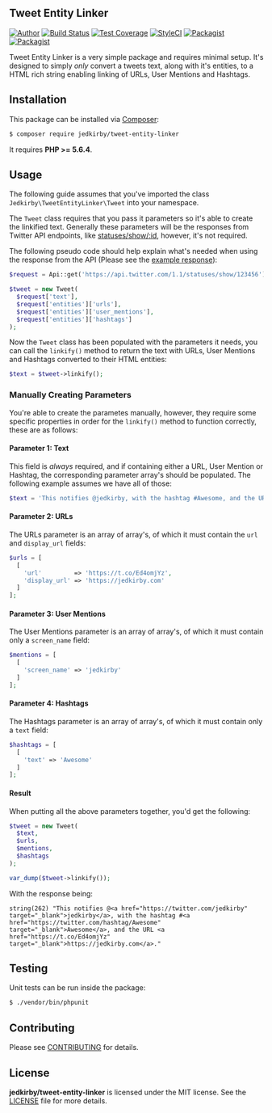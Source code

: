 Tweet Entity Linker
-------
[![Author](https://img.shields.io/badge/author-@jedkirby-blue.svg?style=flat-square)](https://twitter.com/jedkirby)
[![Build Status](https://img.shields.io/travis/jedkirby/tweet-entity-linker/master.svg?style=flat-square)](https://travis-ci.org/jedkirby/tweet-entity-linker)
[![Test Coverage](https://img.shields.io/coveralls/jedkirby/tweet-entity-linker/master.svg?style=flat-square)](https://coveralls.io/github/jedkirby/tweet-entity-linker)
[![StyleCI](https://styleci.io/repos/78195612/shield?branch=master)](https://styleci.io/repos/78195612)
[![Packagist](https://img.shields.io/packagist/v/jedkirby/tweet-entity-linker.svg?style=flat-square)](https://packagist.org/packages/jedkirby/tweet-entity-linker)
[![Packagist](https://img.shields.io/packagist/l/jedkirby/tweet-entity-linker.svg?style=flat-square)](https://github.com/jedkirby/tweet-entity-linker/blob/master/LICENSE)

Tweet Entity Linker is a very simple package and requires minimal setup. It's designed to simply _only_ convert a tweets text, along with it's entities, to a HTML rich string enabling linking of URLs, User Mentions and Hashtags.

Installation
-------

This package can be installed via [Composer]:

``` bash
$ composer require jedkirby/tweet-entity-linker
```

It requires **PHP >= 5.6.4**.

Usage
-------

The following guide assumes that you've imported the class `Jedkirby\TweetEntityLinker\Tweet` into your namespace.

The `Tweet` class requires that you pass it parameters so it's able to create the linkified text. Generally these parameters will be the responses from Twitter API endpoints, like [statuses/show/:id](https://dev.twitter.com/rest/reference/get/statuses/show/id), however, it's not required.

The following pseudo code should help explain what's needed when using the response from the API (Please see the [example response](https://dev.twitter.com/rest/reference/get/statuses/show/id#example-response)):

``` php
$request = Api::get('https://api.twitter.com/1.1/statuses/show/123456');

$tweet = new Tweet(
  $request['text'],
  $request['entities']['urls'],
  $request['entities']['user_mentions'],
  $request['entities']['hashtags']
);
```

Now the `Tweet` class has been populated with the parameters it needs, you can call the `linkify()` method to return the text with URLs, User Mentions and Hashtags converted to their HTML entities:

``` php
$text = $tweet->linkify();
```

### Manually Creating Parameters

You're able to create the parametes manually, however, they require some specific properties in order for the `linkify()` method to function correctly, these are as follows:

#### Parameter 1: Text

This field is _always_ required, and if containing either a URL, User Mention or Hashtag, the corresponding parameter array's should be populated. The following example assumes we have all of those:

``` php
$text = 'This notifies @jedkirby, with the hashtag #Awesome, and the URL https://t.co/Ed4omjYz.';
```

#### Parameter 2: URLs

The URLs parameter is an array of array's, of which it must contain the `url` and `display_url` fields:

``` php
$urls = [
  [
    'url'         => 'https://t.co/Ed4omjYz',
    'display_url' => 'https://jedkirby.com'
  ]
];
```

#### Parameter 3: User Mentions

The User Mentions parameter is an array of array's, of which it must contain only a `screen_name` field:

``` php
$mentions = [
  [
    'screen_name' => 'jedkirby'
  ]
];
```

#### Parameter 4: Hashtags

The Hashtags parameter is an array of array's, of which it must contain only a `text` field:

``` php
$hashtags = [
  [
    'text' => 'Awesome'
  ]
];
```

#### Result

When putting all the above parameters together, you'd get the following:

``` php
$tweet = new Tweet(
  $text,
  $urls,
  $mentions,
  $hashtags
);

var_dump($tweet->linkify());
```

With the response being:

``` none
string(262) "This notifies @<a href="https://twitter.com/jedkirby" target="_blank">jedkirby</a>, with the hashtag #<a href="https://twitter.com/hashtag/Awesome" target="_blank">Awesome</a>, and the URL <a href="https://t.co/Ed4omjYz" target="_blank">https://jedkirby.com</a>."
```

Testing
-------

Unit tests can be run inside the package:

``` bash
$ ./vendor/bin/phpunit
```

Contributing
-------

Please see [CONTRIBUTING](CONTRIBUTING.md) for details.

License
-------

**jedkirby/tweet-entity-linker** is licensed under the MIT license.  See the [LICENSE](LICENSE) file for more details.

[Composer]: https://getcomposer.org/
